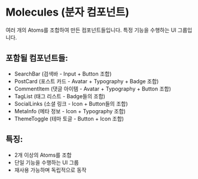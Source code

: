 # Molecules (분자 컴포넌트)

여러 개의 Atoms를 조합하여 만든 컴포넌트들입니다. 특정 기능을 수행하는 UI 그룹입니다.

## 포함될 컴포넌트들:
- SearchBar (검색바 - Input + Button 조합)
- PostCard (포스트 카드 - Avatar + Typography + Badge 조합)
- CommentItem (댓글 아이템 - Avatar + Typography + Button 조합)
- TagList (태그 리스트 - Badge들의 조합)
- SocialLinks (소셜 링크 - Icon + Button들의 조합)
- MetaInfo (메타 정보 - Icon + Typography 조합)
- ThemeToggle (테마 토글 - Button + Icon 조합)

## 특징:
- 2개 이상의 Atoms를 조합
- 단일 기능을 수행하는 UI 그룹
- 재사용 가능하며 독립적으로 동작 